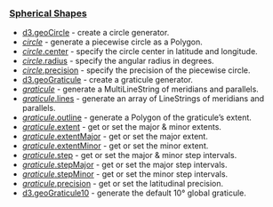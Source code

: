 ### [Spherical Shapes](https://github.com/d3/d3-geo/blob/v3.0.1/README.md#spherical-shapes)

- [d3.geoCircle](https://github.com/d3/d3-geo/blob/v3.0.1/README.md#geoCircle) - create a circle generator.
- [_circle_](https://github.com/d3/d3-geo/blob/v3.0.1/README.md#_circle) - generate a piecewise circle as a Polygon.
- [_circle_.center](https://github.com/d3/d3-geo/blob/v3.0.1/README.md#circle_center) - specify the circle center in latitude and longitude.
- [_circle_.radius](https://github.com/d3/d3-geo/blob/v3.0.1/README.md#circle_radius) - specify the angular radius in degrees.
- [_circle_.precision](https://github.com/d3/d3-geo/blob/v3.0.1/README.md#circle_precision) - specify the precision of the piecewise circle.
- [d3.geoGraticule](https://github.com/d3/d3-geo/blob/v3.0.1/README.md#geoGraticule) - create a graticule generator.
- [_graticule_](https://github.com/d3/d3-geo/blob/v3.0.1/README.md#_graticule) - generate a MultiLineString of meridians and parallels.
- [_graticule_.lines](https://github.com/d3/d3-geo/blob/v3.0.1/README.md#graticule_lines) - generate an array of LineStrings of meridians and parallels.
- [_graticule_.outline](https://github.com/d3/d3-geo/blob/v3.0.1/README.md#graticule_outline) - generate a Polygon of the graticule’s extent.
- [_graticule_.extent](https://github.com/d3/d3-geo/blob/v3.0.1/README.md#graticule_extent) - get or set the major & minor extents.
- [_graticule_.extentMajor](https://github.com/d3/d3-geo/blob/v3.0.1/README.md#graticule_extentMajor) - get or set the major extent.
- [_graticule_.extentMinor](https://github.com/d3/d3-geo/blob/v3.0.1/README.md#graticule_extentMinor) - get or set the minor extent.
- [_graticule_.step](https://github.com/d3/d3-geo/blob/v3.0.1/README.md#graticule_step) - get or set the major & minor step intervals.
- [_graticule_.stepMajor](https://github.com/d3/d3-geo/blob/v3.0.1/README.md#graticule_stepMajor) - get or set the major step intervals.
- [_graticule_.stepMinor](https://github.com/d3/d3-geo/blob/v3.0.1/README.md#graticule_stepMinor) - get or set the minor step intervals.
- [_graticule_.precision](https://github.com/d3/d3-geo/blob/v3.0.1/README.md#graticule_precision) - get or set the latitudinal precision.
- [d3.geoGraticule10](https://github.com/d3/d3-geo/blob/v3.0.1/README.md#geoGraticule10) - generate the default 10° global graticule.
